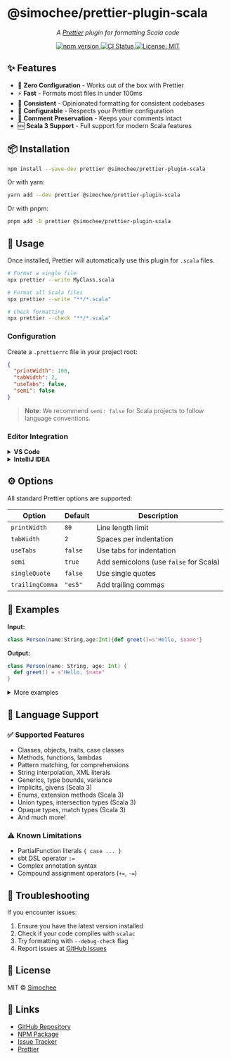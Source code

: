 # @simochee/prettier-plugin-scala

<p align="center">
  <em>A <a href="https://prettier.io">Prettier</a> plugin for formatting Scala code</em>
</p>

<p align="center">
  <a href="https://www.npmjs.com/package/@simochee/prettier-plugin-scala">
    <img alt="npm version" src="https://img.shields.io/npm/v/@simochee/prettier-plugin-scala?color=brightgreen&label=npm%20package">
  </a>
  <a href="https://github.com/simochee/prettier-plugin-scala/actions">
    <img alt="CI Status" src="https://github.com/simochee/prettier-plugin-scala/workflows/CI/badge.svg">
  </a>
  <a href="https://github.com/simochee/prettier-plugin-scala/blob/main/LICENSE">
    <img alt="License: MIT" src="https://img.shields.io/badge/License-MIT-yellow.svg">
  </a>
</p>

## ✨ Features

- 🎯 **Zero Configuration** - Works out of the box with Prettier
- ⚡ **Fast** - Formats most files in under 100ms
- 📐 **Consistent** - Opinionated formatting for consistent codebases
- 🔧 **Configurable** - Respects your Prettier configuration
- 💬 **Comment Preservation** - Keeps your comments intact
- 🆕 **Scala 3 Support** - Full support for modern Scala features

## 📦 Installation

```bash
npm install --save-dev prettier @simochee/prettier-plugin-scala
```

Or with yarn:

```bash
yarn add --dev prettier @simochee/prettier-plugin-scala
```

Or with pnpm:

```bash
pnpm add -D prettier @simochee/prettier-plugin-scala
```

## 🚀 Usage

Once installed, Prettier will automatically use this plugin for `.scala` files.

```bash
# Format a single file
npx prettier --write MyClass.scala

# Format all Scala files
npx prettier --write "**/*.scala"

# Check formatting
npx prettier --check "**/*.scala"
```

### Configuration

Create a `.prettierrc` file in your project root:

```json
{
  "printWidth": 100,
  "tabWidth": 2,
  "useTabs": false,
  "semi": false
}
```

> **Note**: We recommend `semi: false` for Scala projects to follow language conventions.

### Editor Integration

<details>
<summary><strong>VS Code</strong></summary>

1. Install the [Prettier - Code formatter](https://marketplace.visualstudio.com/items?itemName=esbenp.prettier-vscode) extension
2. Add to your settings:

```json
{
  "[scala]": {
    "editor.defaultFormatter": "esbenp.prettier-vscode",
    "editor.formatOnSave": true
  }
}
```
</details>

<details>
<summary><strong>IntelliJ IDEA</strong></summary>

1. Install the [Prettier](https://plugins.jetbrains.com/plugin/10456-prettier) plugin
2. Configure it to format `*.scala` files
</details>

## ⚙️ Options

All standard Prettier options are supported:

| Option | Default | Description |
|--------|---------|-------------|
| `printWidth` | `80` | Line length limit |
| `tabWidth` | `2` | Spaces per indentation |
| `useTabs` | `false` | Use tabs for indentation |
| `semi` | `true` | Add semicolons (use `false` for Scala) |
| `singleQuote` | `false` | Use single quotes |
| `trailingComma` | `"es5"` | Add trailing commas |

## 📸 Examples

**Input:**
```scala
class Person(name:String,age:Int){def greet()=s"Hello, $name"}
```

**Output:**
```scala
class Person(name: String, age: Int) {
  def greet() = s"Hello, $name"
}
```

<details>
<summary>More examples</summary>

**Pattern Matching:**
```scala
// Input
x match{case Some(value)=>println(value)case None=>println("empty")}

// Output
x match {
  case Some(value) => println(value)
  case None => println("empty")
}
```

**For Comprehension:**
```scala
// Input
for{x<-List(1,2,3)y<-List(4,5,6)if x+y>5}yield x*y

// Output
for {
  x <- List(1, 2, 3)
  y <- List(4, 5, 6)
  if x + y > 5
} yield x * y
```
</details>

## 🌟 Language Support

### ✅ Supported Features

- Classes, objects, traits, case classes
- Methods, functions, lambdas
- Pattern matching, for comprehensions
- String interpolation, XML literals
- Generics, type bounds, variance
- Implicits, givens (Scala 3)
- Enums, extension methods (Scala 3)
- Union types, intersection types (Scala 3)
- Opaque types, match types (Scala 3)
- And much more!

### ⚠️ Known Limitations

- PartialFunction literals `{ case ... }`
- sbt DSL operator `:=`
- Complex annotation syntax
- Compound assignment operators (`+=`, `-=`)

## 🐛 Troubleshooting

If you encounter issues:

1. Ensure you have the latest version installed
2. Check if your code compiles with `scalac`
3. Try formatting with `--debug-check` flag
4. Report issues at [GitHub Issues](https://github.com/simochee/prettier-plugin-scala/issues)

## 📄 License

MIT © [Simochee](https://github.com/simochee)

## 🔗 Links

- [GitHub Repository](https://github.com/simochee/prettier-plugin-scala)
- [NPM Package](https://www.npmjs.com/package/@simochee/prettier-plugin-scala)
- [Issue Tracker](https://github.com/simochee/prettier-plugin-scala/issues)
- [Prettier](https://prettier.io)